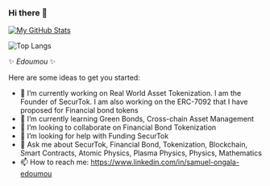 ### Hi there 👋

[![My GitHub Stats](https://github-readme-stats.vercel.app/api/?username=Edoumou&count_private=true&theme=tokyonight&showicons=true)]()

![Top Langs](https://github-readme-stats.vercel.app/api/top-langs/?username=Edoumou&hide_progress=true)

✨ _Edoumou_ ✨

Here are some ideas to get you started:

- 🔭 I’m currently working on Real World Asset Tokenization. I am the Founder of SecurTok. I am also working on the ERC-7092 that I have proposed for Financial bond tokens
- 🌱 I’m currently learning Green Bonds, Cross-chain Asset Management
- 👯 I’m looking to collaborate on Financial Bond Tokenization
- 🤔 I’m looking for help with Funding SecurTok
- 💬 Ask me about SecurTok, Financial Bond, Tokenization, Blockchain, Smart Contracts, Atomic Physics, Plasma Physics, Physics, Mathematics
- 📫 How to reach me: https://www.linkedin.com/in/samuel-ongala-edoumou
